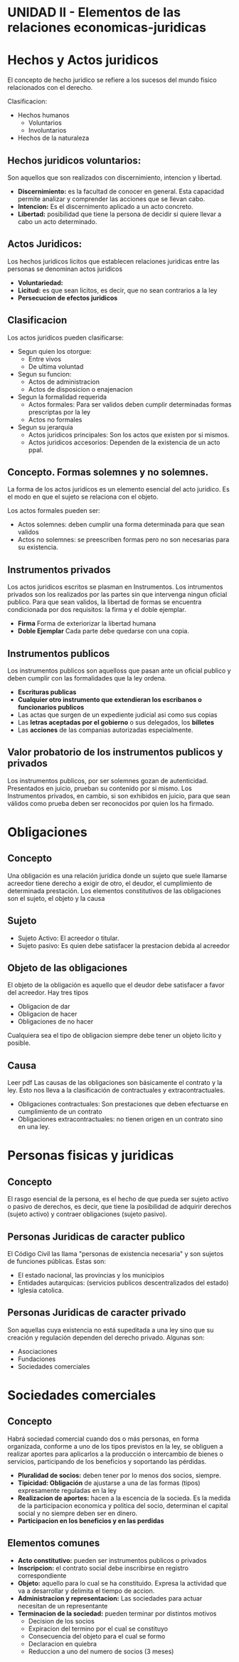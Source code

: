 UNIDAD II - Elementos de las relaciones economicas-juridicas
============================================================


Hechos y Actos juridicos
========================

El concepto de hecho juridico se refiere a los sucesos del mundo fisico
relacionados con el derecho.

Clasificacion:
  - Hechos humanos
    - Voluntarios
    - Involuntarios
  - Hechos de la naturaleza

Hechos juridicos voluntarios: 
------------------------------
Son aquellos que son realizados con discernimiento, intencion y libertad.
- **Discernimiento:** es la facultad de conocer en general. Esta capacidad
  permite analizar y comprender las acciones que se llevan cabo.
- **Intencion:** Es el discernimento aplicado a un acto concreto.
- **Libertad:** posibilidad que tiene la persona de decidir si quiere llevar
  a cabo un acto determinado.

Actos Juridicos: 
-----------------
Los hechos juridicos licitos que establecen relaciones juridicas entre las personas se denominan actos juridicos
- **Voluntariedad:** 
- **Licitud:** es que sean licitos, es decir, que no sean contrarios a la ley
- **Persecucion de efectos juridicos**

Clasificacion
-------------
Los actos juridicos pueden clasificarse:

- Segun quien los otorgue:
  - Entre vivos
  - De ultima voluntad
- Segun su funcion:
  - Actos de administracion
  - Actos de disposicion o enajenacion
- Segun la formalidad requerida
  - Actos formales: Para ser validos deben cumplir determinadas formas
    prescriptas por la ley
  - Actos no formales
- Segun su jerarquia
  - Actos juridicos principales: Son los actos que existen por si mismos.
  - Actos juridicos accesorios: Dependen de la existencia de un acto ppal.
  
Concepto. Formas solemnes y no solemnes.
----------------------------------------
La forma de los actos juridicos es un elemento esencial del acto juridico. Es el modo en que el sujeto se relaciona con el objeto.

Los actos formales pueden ser:
- Actos solemnes: deben cumplir una forma determinada para que sean validos
- Actos no solemnes: se preescriben formas pero no son necesarias para su existencia.


Instrumentos privados 
---------------------
Los actos juridicos escritos se plasman en Instrumentos.
Los intrumentos privados son los realizados por las partes sin que intervenga ningun oficial publico.
Para que sean validos, la libertad de formas se encuentra condicionada por
dos requisitos: la firma y el doble ejemplar.
- **Firma** Forma de exteriorizar la libertad humana
- **Doble Ejemplar** Cada parte debe quedarse con una copia.

Instrumentos publicos
---------------------
Los instrumentos publicos son aquelloss que pasan ante un oficial publico y
deben cumplir con las formalidades que la ley ordena.

- **Escrituras publicas**
- **Cualquier otro instrumento que extendieran los escribanos o funcionarios
  publicos**
- Las actas que surgen de un expediente judicial asi como sus copias
- Las **letras aceptadas por el gobierno** o sus delegados, los **billetes**
- Las **acciones** de las companias autorizadas especialmente.

Valor probatorio de los instrumentos publicos y privados
--------------------------------------------------------
Los instrumentos publicos, por ser solemnes gozan de autenticidad. Presentados en juicio, prueban su contenido por si mismo.
Los Instrumentos privados, en cambio, si son exhibidos en juicio, para que sean válidos como prueba deben ser reconocidos por quien los ha firmado.

Obligaciones
============

Concepto
--------
Una obligación es una relación jurídica donde un sujeto que suele llamarse
acreedor tiene derecho a exigir de otro, el deudor, el cumplimiento de
determinada prestación.
Los elementos constitutivos de las obligaciones son el sujeto, el objeto y la
causa

Sujeto
------
- Sujeto Activo: El acreedor o titular.
- Sujeto pasivo: Es quien debe satisfacer la prestacion debida al acreedor
 
Objeto de las obligaciones
--------------------------
El objeto de la obligación es aquello que el deudor debe satisfacer a favor
del acreedor. Hay tres tipos
- Obligacion de dar
- Obligacion de hacer
- Obligaciones de no hacer

Cualquiera sea el tipo de obligacion siempre debe tener un objeto licito y
posible.

Causa
-----
Leer pdf
Las causas de las obligaciones son básicamente el contrato y la ley. Esto nos lleva a la clasificación de contractuales y extracontractuales.
- Obligaciones contractuales: Son prestaciones que deben efectuarse en
  cumplimiento de un contrato
- Obligaciones extracontractuales: no tienen origen en un contrato sino en
  una ley.

Personas fisicas y juridicas
============================
 
Concepto
--------
El rasgo esencial de la persona, es el hecho de que pueda ser sujeto activo o
pasivo de derechos, es decir, que tiene la posibilidad de adquirir derechos
(sujeto activo) y contraer obligaciones (sujeto pasivo).
 
Personas Juridicas de caracter publico
--------------------------------------
El Código Civil las llama "personas de existencia necesaria" y son sujetos de funciones públicas. Estas son:
- El estado nacional, las provincias y los municipios
- Entidades autarquicas: (servicios publicos descentralizados del estado)
- Iglesia catolica.

Personas Juridicas de caracter privado
--------------------------------------
Son aquellas cuya existencia no está supeditada a una ley sino que su
creación y regulación dependen del derecho privado. Algunas son:
- Asociaciones
- Fundaciones
- Sociedades comerciales

Sociedades comerciales
======================

Concepto
--------
Habrá sociedad comercial cuando dos o más personas, en forma organizada,
conforme a uno de los tipos previstos en la ley, se obliguen a realizar
aportes para aplicarlos a la producción o intercambio de bienes o servicios,
participando de los beneficios y soportando las pérdidas.  

- **Pluralidad de socios:** deben tener por lo menos dos socios, siempre.
- **Tipicidad: Obligación** de ajustarse a una de las formas (tipos)
  expresamente reguladas en la ley
- **Realizacion de aportes:** hacen a la escencia de la socieda. Es la medida de la participacion economica y politica del socio, determinan el capital social y no siempre deben ser en dinero.
- **Participacion en los beneficios y en las perdidas**

Elementos comunes
-----------------
- **Acto constitutivo:** pueden ser instrumentos publicos o privados
- **Inscripcion:** el contrato social debe inscribirse en registro
  correspondiente
- **Objeto:** aquello para lo cual se ha constituido. Expresa la actividad
  que va a desarrollar y delimita el tiempo de accion.
- **Administracion y representacion:** Las sociedades para actuar necesitan
  de un representante
- **Terminacion de la sociedad:** pueden terminar por distintos motivos
  - Decision de los socios
  - Expiracion del termino por el cual se constituyo
  - Consecuencia del objeto para el cual se formo
  - Declaracion en quiebra
  - Reduccion a uno del numero de socios (3 meses)


